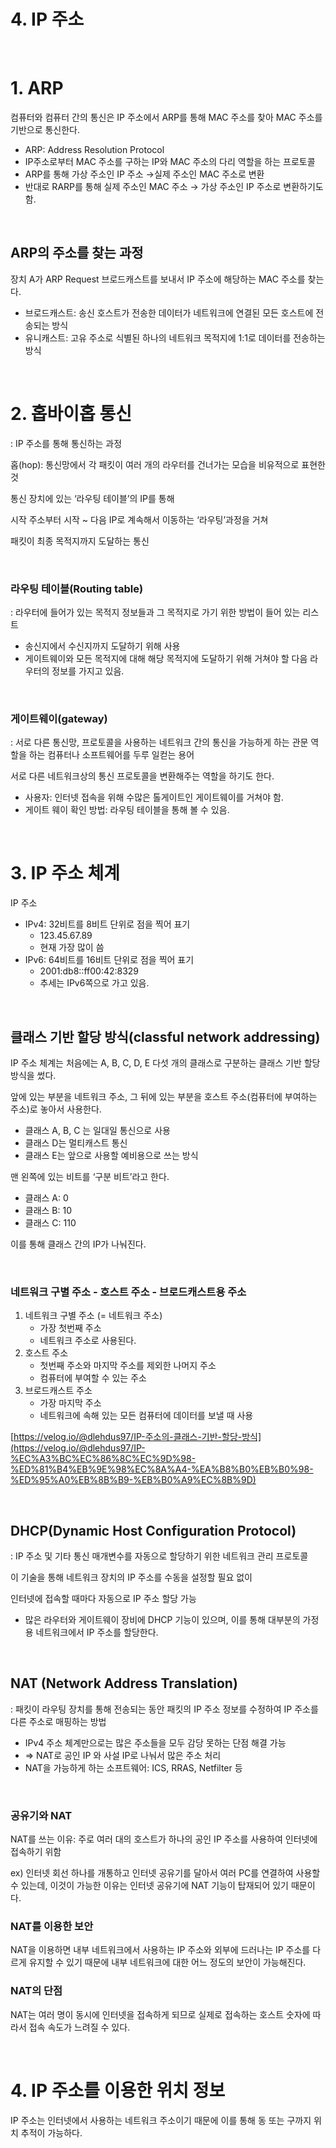 # 4. IP 주소

<br/>

# 1. ARP

컴퓨터와 컴퓨터 간의 통신은 IP 주소에서 ARP를 통해 MAC 주소를 찾아 MAC 주소를 기반으로 통신한다.

- ARP: Address Resolution Protocol
- IP주소로부터 MAC 주소를 구하는 IP와 MAC 주소의 다리 역할을 하는 프로토콜
- ARP를 통해 가상 주소인 IP 주소 →실제 주소인 MAC 주소로 변환
- 반대로 RARP를 통해 실제 주소인 MAC 주소 → 가상 주소인 IP 주소로 변환하기도 함.

<br/>

## ARP의 주소를 찾는 과정

장치 A가 ARP Request 브로드캐스트를 보내서 IP 주소에 해당하는 MAC 주소를 찾는다.

- 브로드캐스트: 송신 호스트가 전송한 데이터가 네트워크에 연결된 모든 호스트에 전송되는 방식
- 유니캐스트: 고유 주소로 식별된 하나의 네트워크 목적지에 1:1로 데이터를 전송하는 방식

<br/>

# 2. 홉바이홉 통신

: IP 주소를 통해 통신하는 과정

홉(hop): 통신망에서 각 패킷이 여러 개의 라우터를 건너가는 모습을 비유적으로 표현한 것

통신 장치에 있는 ‘라우팅 테이블’의 IP를 통해

시작 주소부터 시작 ~ 다음 IP로 계속해서 이동하는 ‘라우팅’과정을 거쳐

패킷이 최종 목적지까지 도달하는 통신

<br/>

### 라우팅 테이블(Routing table)

: 라우터에 들어가 있는 목적지 정보들과 그 목적지로 가기 위한 방법이 들어 있는 리스트

- 송신지에서 수신지까지 도달하기 위해 사용
- 게이트웨이와 모든 목적지에 대해 해당 목적지에 도달하기 위해 거쳐야 할 다음 라우터의 정보를 가지고 있음.

<br/>

### 게이트웨이(gateway)

: 서로 다른 통신망, 프로토콜을 사용하는 네트워크 간의 통신을 가능하게 하는 관문 역할을 하는 컴퓨터나 소프트웨어를 두루 일컫는 용어

서로 다른 네트워크상의 통신 프로토콜을 변환해주는 역할을 하기도 한다.

- 사용자: 인터넷 접속을 위해 수많은 톨게이트인 게이트웨이를 거쳐야 함.
- 게이트 웨이 확인 방법: 라우팅 테이블을 통해 볼 수 있음.

<br/>

# 3. IP 주소 체계

IP 주소

- IPv4: 32비트를 8비트 단위로 점을 찍어 표기
    - 123.45.67.89
    - 현재 가장 많이 씀
- IPv6: 64비트를 16비트 단위로 점을 찍어 표기
    - 2001:db8::ff00:42:8329
    - 추세는 IPv6쪽으로 가고 있음.

<br/>

## 클래스 기반 할당 방식(classful network addressing)

IP 주소 체계는 처음에는 A, B, C, D, E 다섯 개의 클래스로 구분하는 클래스 기반 할당 방식을 썼다.

앞에 있는 부분을 네트워크 주소, 그 뒤에 있는 부분을 호스트 주소(컴퓨터에 부여하는 주소)로 놓아서 사용한다.

- 클래스 A, B, C 는 일대일 통신으로 사용
- 클래스 D는 멀티캐스트 통신
- 클래스 E는 앞으로 사용할 예비용으로 쓰는 방식

맨 왼쪽에 있는 비트를 ‘구분 비트’라고 한다.

- 클래스 A: 0
- 클래스 B: 10
- 클래스 C: 110

이를 통해 클래스 간의 IP가 나눠진다.

<br/>

### 네트워크 구별 주소 - 호스트 주소 - 브로드캐스트용 주소

1. 네트워크 구별 주소 (= 네트워크 주소)
    - 가장 첫번째 주소
    - 네트워크 주소로 사용된다.
2. 호스트 주소
    - 첫번째 주소와 마지막 주소를 제외한 나머지 주소
    - 컴퓨터에 부여할 수 있는 주소
3. 브로드캐스트 주소
    - 가장 마지막 주소
    - 네트워크에 속해 있는 모든 컴퓨터에 데이터를 보낼 때 사용

[https://velog.io/@dlehdus97/IP-주소의-클래스-기반-할당-방식](https://velog.io/@dlehdus97/IP-%EC%A3%BC%EC%86%8C%EC%9D%98-%ED%81%B4%EB%9E%98%EC%8A%A4-%EA%B8%B0%EB%B0%98-%ED%95%A0%EB%8B%B9-%EB%B0%A9%EC%8B%9D)

<br/>

## DHCP(Dynamic Host Configuration Protocol)

: IP 주소 및 기타 통신 매개변수를 자동으로 할당하기 위한 네트워크 관리 프로토콜

이 기술을 통해 네트워크 장치의 IP 주소를 수동을 설정할 필요 없이

인터넷에 접속할 때마다 자동으로 IP 주소 할당 가능

- 많은 라우터와 게이트웨이 장비에 DHCP 기능이 있으며, 이를 통해 대부분의 가정용 네트워크에서 IP 주소를 할당한다.

<br/>

## NAT (Network Address Translation)

: 패킷이 라우팅 장치를 통해 전송되는 동안 패킷의 IP 주소 정보를 수정하여 IP 주소를 다른 주소로 매핑하는 방법

- IPv4 주소 체계만으로는 많은 주소들을 모두 감당 못하는 단점 해결 가능
- ⇒ NAT로 공인 IP 와 사설 IP로 나눠서 많은 주소 처리
- NAT을 가능하게 하는 소프트웨어: ICS, RRAS, Netfilter 등

<br/>

### 공유기와 NAT

NAT를 쓰는 이유: 주로 여러 대의 호스트가 하나의 공인 IP 주소를 사용하여 인터넷에 접속하기 위함

ex) 인터넷 회선 하나를 개통하고 인터넷 공유기를 달아서 여러 PC를 연결하여 사용할 수 있는데, 이것이 가능한 이유는 인터넷 공유기에 NAT 기능이 탑재되어 있기 때문이다.

### NAT를 이용한 보안

NAT을 이용하면 내부 네트워크에서 사용하는 IP 주소와 외부에 드러나는 IP 주소를 다르게 유지할 수 있기 때문에 내부 네트워크에 대한 어느 정도의 보안이 가능해진다.

### NAT의 단점

NAT는 여러 명이 동시에 인터넷을 접속하게 되므로 실제로 접속하는 호스트 숫자에 따라서 접속 속도가 느려질 수 있다.

<br/>

# 4. IP 주소를 이용한 위치 정보

IP 주소는 인터넷에서 사용하는 네트워크 주소이기 때문에 이를 통해 동 또는 구까지 위치 추적이 가능하다.
